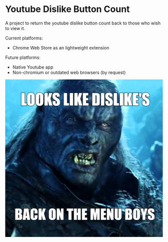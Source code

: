 # Youtube Dislike Button Count
A project to return the youtube dislike button count back to those who wish to view it.

Current platforms:
- Chrome Web Store as an lightweight extension

Future platforms:
- Native Youtube app
- Non-chromium or outdated web browsers (by request)

![Screenshot](images/meme.png)
